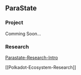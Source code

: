 ## ParaState

### Project

Comming Soon...

### Research

[Parastate-Research-Intro](parastate/parastate-research-intro.md)


[[Polkadot-Ecosystem-Research]]


